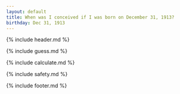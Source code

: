 ```yaml
---
layout: default
title: When was I conceived if I was born on December 31, 1913?
birthday: Dec 31, 1913
---
```


{% include header.md %}

{% include guess.md %}

{% include calculate.md %}

{% include safety.md %}

{% include footer.md %}



